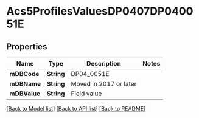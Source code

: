 # Acs5ProfilesValuesDP0407DP040051E

## Properties
Name | Type | Description | Notes
------------ | ------------- | ------------- | -------------
**mDBCode** | **String** | DP04_0051E | 
**mDBName** | **String** | Moved in 2017 or later | 
**mDBValue** | **String** | Field value | 

[[Back to Model list]](../README.md#documentation-for-models) [[Back to API list]](../README.md#documentation-for-api-endpoints) [[Back to README]](../README.md)


